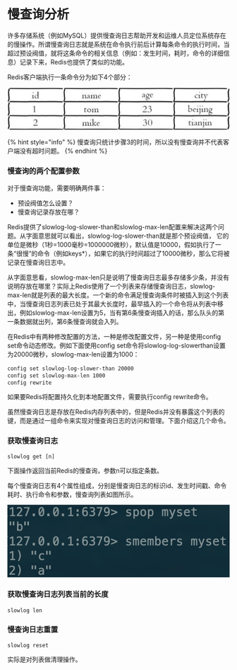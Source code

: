 # 慢查询分析

许多存储系统（例如MySQL）提供慢查询日志帮助开发和运维人员定位系统存在的慢操作。所谓慢查询日志就是系统在命令执行前后计算每条命令的执行时间，当超过预设阀值，就将这条命令的相关信息（例如：发生时间，耗时，命令的详细信息）记录下来，Redis也提供了类似的功能。

Redis客户端执行一条命令分为如下4个部分：

![](../../.gitbook/assets/image%20%2830%29.png)

{% hint style="info" %}
慢查询只统计步骤3的时间，所以没有慢查询并不代表客户端没有超时问题。
{% endhint %}

### 慢查询的两个配置参数

对于慢查询功能，需要明确两件事：

* 预设阀值怎么设置？
* 慢查询记录存放在哪？

Redis提供了slowlog-log-slower-than和slowlog-max-len配置来解决这两个问题。从字面意思就可以看出，slowlog-log-slower-than就是那个预设阀值， 它的单位是微秒（1秒=1000毫秒=1000000微秒），默认值是10000，假如执行了一条“很慢”的命令（例如keys\*），如果它的执行时间超过了10000微秒，那么它将被记录在慢查询日志中。

从字面意思看，slowlog-max-len只是说明了慢查询日志最多存储多少条，并没有说明存放在哪里？实际上Redis使用了一个列表来存储慢查询日志，slowlog-max-len就是列表的最大长度。一个新的命令满足慢查询条件时被插入到这个列表中，当慢查询日志列表已处于其最大长度时，最早插入的一个命令将从列表中移出，例如slowlog-max-len设置为5，当有第6条慢查询插入的话，那么队头的第一条数据就出列，第6条慢查询就会入列。

在Redis中有两种修改配置的方法，一种是修改配置文件，另一种是使用config set命令动态修改。例如下面使用config set命令将slowlog-log-slowerthan设置为20000微秒，slowlog-max-len设置为1000：

```text
config set slowlog-log-slower-than 20000
config set slowlog-max-len 1000
config rewrite
```

如果要Redis将配置持久化到本地配置文件，需要执行config rewrite命令。

虽然慢查询日志是存放在Redis内存列表中的，但是Redis并没有暴露这个列表的键，而是通过一组命令来实现对慢查询日志的访问和管理。下面介绍这几个命令。

### 获取慢查询日志

```text
slowlog get [n]
```

下面操作返回当前Redis的慢查询，参数n可以指定条数。

每个慢查询日志有4个属性组成，分别是慢查询日志的标识id、发生时间戳、命令耗时、执行命令和参数，慢查询列表如图所示。

![](../../.gitbook/assets/image%20%2888%29.png)

### 获取慢查询日志列表当前的长度

```text
slowlog len
```

### 慢查询日志重置

```text
slowlog reset
```

实际是对列表做清理操作。



